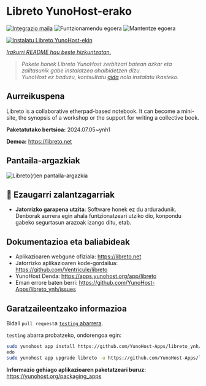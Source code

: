 <!--
Ohart ongi: README hau automatikoki sortu da <https://github.com/YunoHost/apps/tree/master/tools/readme_generator>ri esker
EZ editatu eskuz.
-->

# Libreto YunoHost-erako

[![Integrazio maila](https://dash.yunohost.org/integration/libreto.svg)](https://ci-apps.yunohost.org/ci/apps/libreto/) ![Funtzionamendu egoera](https://ci-apps.yunohost.org/ci/badges/libreto.status.svg) ![Mantentze egoera](https://ci-apps.yunohost.org/ci/badges/libreto.maintain.svg)

[![Instalatu Libreto YunoHost-ekin](https://install-app.yunohost.org/install-with-yunohost.svg)](https://install-app.yunohost.org/?app=libreto)

*[Irakurri README hau beste hizkuntzatan.](./ALL_README.md)*

> *Pakete honek Libreto YunoHost zerbitzari batean azkar eta zailtasunik gabe instalatzea ahalbidetzen dizu.*  
> *YunoHost ez baduzu, kontsultatu [gida](https://yunohost.org/install) nola instalatu ikasteko.*

## Aurreikuspena

Libreto is a collaborative etherpad-based notebook. It can become a mini-site, the synopsis of a workshop or the support for writing a collective book.


**Paketatutako bertsioa:** 2024.07.05~ynh1

**Demoa:** <https://libreto.net>

## Pantaila-argazkiak

![Libreto(r)en pantaila-argazkia](./doc/screenshots/menu.png)

## :red_circle: Ezaugarri zalantzagarriak

- **Jatorrizko garapena utzita**: Software honek ez du arduradunik. Denborak aurrera egin ahala funtzionatzeari utziko dio, konpondu gabeko segurtasun arazoak izango ditu, etab.

## Dokumentazioa eta baliabideak

- Aplikazioaren webgune ofiziala: <https://libreto.net>
- Jatorrizko aplikazioaren kode-gordailua: <https://github.com/Ventricule/libreto>
- YunoHost Denda: <https://apps.yunohost.org/app/libreto>
- Eman errore baten berri: <https://github.com/YunoHost-Apps/libreto_ynh/issues>

## Garatzaileentzako informazioa

Bidali `pull request`a [`testing` abarrera](https://github.com/YunoHost-Apps/libreto_ynh/tree/testing).

`testing` abarra probatzeko, ondorengoa egin:

```bash
sudo yunohost app install https://github.com/YunoHost-Apps/libreto_ynh/tree/testing --debug
edo
sudo yunohost app upgrade libreto -u https://github.com/YunoHost-Apps/libreto_ynh/tree/testing --debug
```

**Informazio gehiago aplikazioaren paketatzeari buruz:** <https://yunohost.org/packaging_apps>
